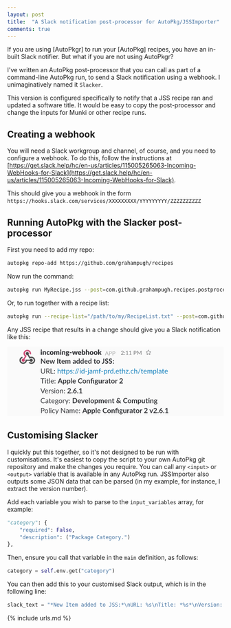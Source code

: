 ```yaml
---
layout: post
title:  "A Slack notification post-processor for AutoPkg/JSSImporter"
comments: true
---
```


If you are using [AutoPkgr] to run your [AutoPkg] recipes, you have an in-built Slack notifier. But what if you are not using AutoPkgr?

I've written an AutoPkg post-processor that you can call as part of a command-line AutoPkg run, to send a Slack notification using a webhook. I unimaginatively named it `Slacker`.

This version is configured specifically to notify that a JSS recipe ran and updated a software title. It would be easy to copy the post-processor and change the inputs for Munki or other recipe runs.

## Creating a webhook

You will need a Slack workgroup and channel, of course, and you need to configure a webhook. To do this, follow the instructions at [https://get.slack.help/hc/en-us/articles/115005265063-Incoming-WebHooks-for-Slack](https://get.slack.help/hc/en-us/articles/115005265063-Incoming-WebHooks-for-Slack).

This should give you a webhook in the form `https://hooks.slack.com/services/XXXXXXXXX/YYYYYYYYY/ZZZZZZZZZZ`

## Running AutoPkg with the Slacker post-processor

First you need to add my repo:

```bash
autopkg repo-add https://github.com/grahampugh/recipes
```

Now run the command:

```bash
autopkg run MyRecipe.jss --post=com.github.grahampugh.recipes.postprocessors/Slacker --key webhook_url=https://hooks.slack.com/services/XXXXXXXXX/YYYYYYYYY/ZZZZZZZZZZ
```

Or, to run together with a recipe list:

```bash
autopkg run --recipe-list="/path/to/my/RecipeList.txt" --post=com.github.grahampugh.recipes.postprocessors/Slacker --key webhook_url=https://hooks.slack.com/services/XXXXXXXXX/YYYYYYYYY/ZZZZZZZZZZ
```

Any JSS recipe that results in a change should give you a Slack notification like this:

![img-1]

## Customising Slacker

I quickly put this together, so it's not designed to be run with customisations. It's easiest to copy the script to your own AutoPkg git repository and make the changes you require. You can call any `<input>` or `<output>` variable that is available in any AutoPkg run. JSSImporter also outputs some JSON data that can be parsed (in my example, for instance, I extract the version number).

Add each variable you wish to parse to the `input_variables` array, for example:

```python
"category": {
    "required": False,
    "description": ("Package Category.")
},
```

Then, ensure you call that variable in the `main` definition, as follows:

```python
category = self.env.get("category")
```

You can then add this to your customised Slack output, which is in the following line:

```python
slack_text = "*New Item added to JSS:*\nURL: %s\nTitle: *%s*\nVersion: *%s*\nCategory: *%s*\nPolicy Name: *%s*" % (JSS_URL, prod_name, jss_policy_version, category, jss_policy_name)
```


[img-1]: /assets/images/slack-webhook-1.png

{% include urls.md %}
